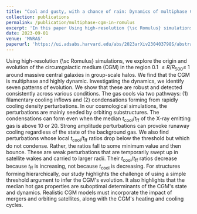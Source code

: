 ```yaml
---
title: "Cool and gusty, with a chance of rain: Dynamics of multiphase CGM around massive galaxies in the Romulus simulations"
collection: publications
permalink: /publication/multiphase-cgm-in-romulus
excerpt: 'In this paper Using high-resolution {\sc Romulus} simulations, we explore the origin and evolution of the circumgalactic medium (CGM) of massive galaxies. We find that CGM is both multiphase and dynamic. In exploring its dynamic we find seven patterns of evolution, two of them are ways that gas cools. Gas cools via (1) filamentary cooling inflows and (2) condensations forming from rapidly cooling density perturbations. We find that perturbations are mainly seeded by orbiting substructures. '
date: 2023-09-01
venue: 'MNRAS'
paperurl: 'https://ui.adsabs.harvard.edu/abs/2023arXiv230403798S/abstract'
---
```


Using high-resolution {\sc Romulus} simulations, we explore the origin and evolution of the circumgalactic medium (CGM) in the region 0.1 $\leq R/R_500 \leq$ 1 around massive central galaxies in group-scale halos.   We find that the CGM is multiphase and highly dynamic. Investigating the dynamics, we identify seven patterns of evolution. We show that these are robust and detected consistently across various conditions. The gas cools via two pathways: (1) filamentary cooling inflows and (2) condensations forming from rapidly cooling density perturbations. In our cosmological simulations, the perturbations are mainly seeded by orbiting substructures. The condensations can form even when the median $t_\mathrm{cool} / t_\mathrm{ff}$  of the X-ray emitting gas is above 10 or 20.  Strong amplitude perturbations can provoke runaway cooling regardless of the state of the background gas. We also find perturbations whose local $t_\mathrm{cool} / t_\mathrm{ff}$ ratios drop below the threshold but which do not condense.  Rather, the ratios fall to some minimum value and then bounce. These are weak perturbations that are temporarily swept up in satellite wakes and carried to larger radii. Their $t_\mathrm{cool} / t_\mathrm{ff}$ ratios decrease because $t_\mathrm{ff}$ is increasing, not because $t_\mathrm{cool}$ is decreasing.  For structures forming hierarchically, our study highlights the challenge of using a simple threshold argument to infer the CGM's evolution.  It also highlights that the median hot gas properties are suboptimal determinants of the CGM's state and dynamics. Realistic CGM models must incorporate the impact of mergers and orbiting satellites, along with the CGM's heating and cooling cycles.
